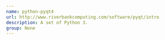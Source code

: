 ```yaml
---
name: python-pyqt4
url: http://www.riverbankcomputing.com/software/pyqt/intro
description: A set of Python 3.
group: None
---
```

